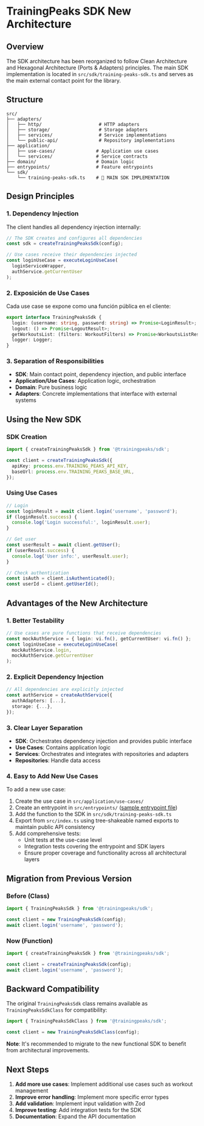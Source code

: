 # TrainingPeaks SDK New Architecture

## Overview

The SDK architecture has been reorganized to follow Clean Architecture and Hexagonal Architecture (Ports & Adapters) principles. The main SDK implementation is located in `src/sdk/training-peaks-sdk.ts` and serves as the main external contact point for the library.

## Structure

```
src/
├── adapters/
│   ├── http/                     # HTTP adapters
│   ├── storage/                  # Storage adapters
│   ├── services/                 # Service implementations
│   └── public-api/               # Repository implementations
├── application/
│   ├── use-cases/               # Application use cases
│   └── services/                # Service contracts
├── domain/                      # Domain logic
├── entrypoints/                 # Feature entrypoints
└── sdk/
    └── training-peaks-sdk.ts    # 🎯 MAIN SDK IMPLEMENTATION
```

## Design Principles

### 1. Dependency Injection

The client handles all dependency injection internally:

```typescript
// The SDK creates and configures all dependencies
const sdk = createTrainingPeaksSdk(config);

// Use cases receive their dependencies injected
const loginUseCase = executeLoginUseCase(
  loginServiceWrapper,
  authService.getCurrentUser
);
```

### 2. Exposición de Use Cases

Cada use case se expone como una función pública en el cliente:

```typescript
export interface TrainingPeaksSdk {
  login: (username: string, password: string) => Promise<LoginResult>;
  logout: () => Promise<LogoutResult>;
  getWorkoutsList: (filters: WorkoutFilters) => Promise<WorkoutsListResult>;
  logger: Logger;
}
```

### 3. Separation of Responsibilities

- **SDK**: Main contact point, dependency injection, and public interface
- **Application/Use Cases**: Application logic, orchestration
- **Domain**: Pure business logic
- **Adapters**: Concrete implementations that interface with external systems

## Using the New SDK

### SDK Creation

```typescript
import { createTrainingPeaksSdk } from '@trainingpeaks/sdk';

const client = createTrainingPeaksSdk({
  apiKey: process.env.TRAINING_PEAKS_API_KEY,
  baseUrl: process.env.TRAINING_PEAKS_BASE_URL,
});
```

### Using Use Cases

```typescript
// Login
const loginResult = await client.login('username', 'password');
if (loginResult.success) {
  console.log('Login successful:', loginResult.user);
}

// Get user
const userResult = await client.getUser();
if (userResult.success) {
  console.log('User info:', userResult.user);
}

// Check authentication
const isAuth = client.isAuthenticated();
const userId = client.getUserId();
```

## Advantages of the New Architecture

### 1. Better Testability

```typescript
// Use cases are pure functions that receive dependencies
const mockAuthService = { login: vi.fn(), getCurrentUser: vi.fn() };
const loginUseCase = executeLoginUseCase(
  mockAuthService.login,
  mockAuthService.getCurrentUser
);
```

### 2. Explicit Dependency Injection

```typescript
// All dependencies are explicitly injected
const authService = createAuthService({
  authAdapters: [...],
  storage: {...},
});
```

### 3. Clear Layer Separation

- **SDK**: Orchestrates dependency injection and provides public interface
- **Use Cases**: Contains application logic
- **Services**: Orchestrates and integrates with repositories and adapters
- **Repositories**: Handle data access

### 4. Easy to Add New Use Cases

To add a new use case:

1. Create the use case in `src/application/use-cases/`
2. Create an entrypoint in `src/entrypoints/` ([sample entrypoint file](src/entrypoints/login/entrypoint.ts))
3. Add the function to the SDK in `src/sdk/training-peaks-sdk.ts`
4. Export from `src/index.ts` using tree-shakeable named exports to maintain public API consistency
5. Add comprehensive tests:
   - Unit tests at the use-case level
   - Integration tests covering the entrypoint and SDK layers
   - Ensure proper coverage and functionality across all architectural layers

## Migration from Previous Version

### Before (Class)

```typescript
import { TrainingPeaksSdk } from '@trainingpeaks/sdk';

const client = new TrainingPeaksSdk(config);
await client.login('username', 'password');
```

### Now (Function)

```typescript
import { createTrainingPeaksSdk } from '@trainingpeaks/sdk';

const client = createTrainingPeaksSdk(config);
await client.login('username', 'password');
```

## Backward Compatibility

The original `TrainingPeaksSdk` class remains available as `TrainingPeaksSdkClass` for compatibility:

```typescript
import { TrainingPeaksSdkClass } from '@trainingpeaks/sdk';

const client = new TrainingPeaksSdkClass(config);
```

**Note**: It's recommended to migrate to the new functional SDK to benefit from architectural improvements.

## Next Steps

1. **Add more use cases**: Implement additional use cases such as workout management
2. **Improve error handling**: Implement more specific error types
3. **Add validation**: Implement input validation with Zod
4. **Improve testing**: Add integration tests for the SDK
5. **Documentation**: Expand the API documentation
